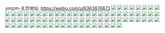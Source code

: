 ymjzm-主页地址: https://weibo.com/u/6363876873 
![](https://wx4.sinaimg.cn/mw2000/006WGb5nly1h9co1zy8nbj30u014044r.jpg) 
![](https://wx4.sinaimg.cn/mw2000/006WGb5nly1h9co209w2fj30u016yn8e.jpg) 
![](https://wx4.sinaimg.cn/mw2000/006WGb5nly1h9co22inlzj30u0140na1.jpg) 
![](https://wx4.sinaimg.cn/mw2000/006WGb5nly1h8isxtfb4ij30u0140dkn.jpg) 
![](https://wx4.sinaimg.cn/mw2000/006WGb5nly1h8isxusizxj30u019sah2.jpg) 
![](https://wx4.sinaimg.cn/mw2000/006WGb5nly1h8isxw7zwmj30u0140gs4.jpg) 
![](https://wx4.sinaimg.cn/mw2000/006WGb5nly1h8isxv7gexj30u0140n4h.jpg) 
![](https://wx4.sinaimg.cn/mw2000/006WGb5nly1h8isxvofiyj30u0140gta.jpg) 
![](https://wx4.sinaimg.cn/mw2000/006WGb5nly1h8isxxnq7dj30u015v16x.jpg) 
![](https://wx4.sinaimg.cn/mw2000/006WGb5nly1h8isxu3dq0j30u015odm3.jpg) 
![](https://wx4.sinaimg.cn/mw2000/006WGb5nly1h81bibrf9rj30u013i44j.jpg) 
![](https://wx4.sinaimg.cn/mw2000/006WGb5nly1h81biausbej30u014c0yy.jpg) 
![](https://wx4.sinaimg.cn/mw2000/006WGb5nly1h7wwpjrxvuj30x30u0k0w.jpg) 
![](https://wx4.sinaimg.cn/mw2000/006WGb5nly1h7wwpk6y10j30u00uygqr.jpg) 
![](https://wx4.sinaimg.cn/mw2000/006WGb5nly1h7j7rrrlxnj30sg0pidk6.jpg) 
![](https://wx4.sinaimg.cn/mw2000/006WGb5nly1h7j7rs9vvdj30sg0pimzm.jpg) 
![](https://wx4.sinaimg.cn/mw2000/006WGb5nly1h7dvo8r8zhj30u014eagv.jpg) 
![](https://wx4.sinaimg.cn/mw2000/006WGb5nly1h7dvo6vwx8j30u0140dsd.jpg) 
![](https://wx4.sinaimg.cn/mw2000/006WGb5nly1h7dvo7w4cjj30u015m7fq.jpg) 
![](https://wx4.sinaimg.cn/mw2000/006WGb5nly1h7dvo7anekj30u0140dn3.jpg) 
![](https://wx4.sinaimg.cn/mw2000/006WGb5nly1h7dvobdodwj30u0140tco.jpg) 
![](https://wx4.sinaimg.cn/mw2000/006WGb5nly1h7dvoaan30j30uv0u0wgg.jpg) 
![](https://wx4.sinaimg.cn/mw2000/006WGb5nly1h6usu2scenj30u01hcjwz.jpg) 
![](https://wx4.sinaimg.cn/mw2000/006WGb5nly1h6s1yutj7tj30u0140wgn.jpg) 
![](https://wx4.sinaimg.cn/mw2000/006WGb5nly1h6s1yv5jp9j30u013hdga.jpg) 
![](https://wx4.sinaimg.cn/mw2000/006WGb5nly1h6s1yxn62zj30u01p47al.jpg) 
![](https://wx4.sinaimg.cn/mw2000/006WGb5nly1h6s1yx8hcrj30u01hcajh.jpg) 
![](https://wx4.sinaimg.cn/mw2000/006WGb5nly1h6s1zge29dj30u0140ta1.jpg) 
![](https://wx4.sinaimg.cn/mw2000/006WGb5nly1h6naga8o8ij30u0140k24.jpg) 
![](https://wx4.sinaimg.cn/mw2000/006WGb5nly1h6miae39f9j30u0140agq.jpg) 
![](https://wx4.sinaimg.cn/mw2000/006WGb5nly1h6mibrhi4zj30u01407a9.jpg) 
![](https://wx4.sinaimg.cn/mw2000/006WGb5nly1h5qy9gkd20j30u01ay10p.jpg) 
![](https://wx4.sinaimg.cn/mw2000/006WGb5nly1h579jnkvzej30u01400wy.jpg) 
![](https://wx4.sinaimg.cn/mw2000/006WGb5nly1h579juklftj30u01sy0y9.jpg) 
![](https://wx4.sinaimg.cn/mw2000/006WGb5nly1h579jwxo15j30u010wq8v.jpg) 
![](https://wx4.sinaimg.cn/mw2000/006WGb5nly1h4j4ecfij6j325h32m4qq.jpg) 
![](https://wx4.sinaimg.cn/mw2000/006WGb5nly1h4j4edc9uzj31hl24jb29.jpg) 
![](https://wx4.sinaimg.cn/mw2000/006WGb5nly1h4j4eeq2obj31ty23mb29.jpg) 
![](https://wx4.sinaimg.cn/mw2000/006WGb5nly1h4j4eg20bmj31o0280qv5.jpg) 
![](https://wx4.sinaimg.cn/mw2000/006WGb5nly1h4j4eq9hrrj32dc35s7wj.jpg) 
![](https://wx4.sinaimg.cn/mw2000/006WGb5nly1h4j4ei0ghdj32c0340e81.jpg) 
![](https://wx4.sinaimg.cn/mw2000/006WGb5nly1h4j4ek6dejj32c0340qv6.jpg) 
![](https://wx4.sinaimg.cn/mw2000/006WGb5nly1h4j4emezfoj32c03407wi.jpg) 
![](https://wx4.sinaimg.cn/mw2000/006WGb5nly1h4j4enqlk6j33k02o0e82.jpg) 
![](https://wx4.sinaimg.cn/mw2000/006WGb5nly1h2a6opl22tj30u0140n8k.jpg) 
![](https://wx4.sinaimg.cn/mw2000/006WGb5nly1h2a6oq2bj8j30u0140gx1.jpg) 
![](https://wx4.sinaimg.cn/mw2000/006WGb5nly1h2a6oni3i0j30o00stahd.jpg) 
![](https://wx4.sinaimg.cn/mw2000/006WGb5nly1h2a6onqr6kj30o30ssdnh.jpg) 
![](https://wx4.sinaimg.cn/mw2000/006WGb5nly1h2a6op247mj30ny0sggr0.jpg) 
![](https://wx4.sinaimg.cn/mw2000/006WGb5nly1h2a6opa9ucj30oa0swag3.jpg) 
![](https://wx4.sinaimg.cn/mw2000/006WGb5nly1h0r5b04q28j30dl0erwep.jpg) 
![](https://wx4.sinaimg.cn/mw2000/006WGb5nly1h0r5b0h3ryj30qo0hnn1o.jpg) 
![](https://wx4.sinaimg.cn/mw2000/006WGb5nly1gxsj9dejg3j32c0340b2a.jpg) 
![](https://wx4.sinaimg.cn/mw2000/006WGb5nly1gvmwj64ck8j62c0340u0z02.jpg) 
![](https://wx4.sinaimg.cn/mw2000/006WGb5nly1gu9djnmcm1j62o02o0kjl02.jpg) 
![](https://wx4.sinaimg.cn/mw2000/006WGb5nly1gu9djq3u9tj60u01uo10l02.jpg) 
![](https://wx4.sinaimg.cn/mw2000/006WGb5nly1gte8gea18jj32o02o0e82.jpg) 
![](https://wx4.sinaimg.cn/mw2000/006WGb5nly1grj7vgfn3ej30u013zguz.jpg) 
![](https://wx4.sinaimg.cn/mw2000/006WGb5nly1grgz4sb13ij30sn130dsp.jpg) 
![](https://wx4.sinaimg.cn/mw2000/006WGb5nly1grgz4uae2mj30u013lap9.jpg) 
![](https://wx4.sinaimg.cn/mw2000/006WGb5nly1gr3snqwxelj31400u0teg.jpg) 
![](https://wx4.sinaimg.cn/mw2000/006WGb5nly1gr3snm83w1j30u00u0jup.jpg) 
![](https://wx4.sinaimg.cn/mw2000/006WGb5nly1gr3snst5cjj30rp0qdjvg.jpg) 
![](https://wx4.sinaimg.cn/mw2000/006WGb5nly1gr3snl0524j30u0140goz.jpg) 
![](https://wx4.sinaimg.cn/mw2000/006WGb5nly1gr3snuehxuj30u00u0dkd.jpg) 
![](https://wx4.sinaimg.cn/mw2000/006WGb5nly1gr3snnixajj30u0179afq.jpg) 
![](https://wx4.sinaimg.cn/mw2000/006WGb5nly1gqtd7k4ae9j30u01400vq.jpg) 
![](https://wx4.sinaimg.cn/mw2000/006WGb5nly1gqtd7mouovj30u01404c9.jpg) 
![](https://wx4.sinaimg.cn/mw2000/006WGb5nly1gqtd7n937dj30u00u0wks.jpg) 
![](https://wx4.sinaimg.cn/mw2000/006WGb5nly1gqtd7phtbbj30u00u0dkn.jpg) 
![](https://wx4.sinaimg.cn/mw2000/006WGb5nly1gqtd7nsrjpj30sk0smdky.jpg) 
![](https://wx4.sinaimg.cn/mw2000/006WGb5nly1gqtd7qjro8j30u00u0juh.jpg) 
![](https://wx4.sinaimg.cn/mw2000/006WGb5nly1gqtd7lgvttj314x0u0dlk.jpg) 
![](https://wx4.sinaimg.cn/mw2000/006WGb5nly1gqtd7r9c70j30u00u0tey.jpg) 
![](https://wx4.sinaimg.cn/mw2000/006WGb5nly1gqtd7kxtbfj30u014042w.jpg) 
![](https://wx4.sinaimg.cn/mw2000/006WGb5nly1gqpzf5oucaj30u01y04c0.jpg) 
![](https://wx4.sinaimg.cn/mw2000/006WGb5nly1govyez93ksj30u0140te5.jpg) 
